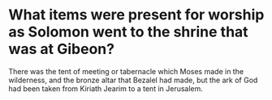 # What items were present for worship as Solomon went to the shrine that was at Gibeon?

There was the tent of meeting or tabernacle which Moses made in the wilderness, and the bronze altar that Bezalel had made, but the ark of God had been taken from Kiriath Jearim to a tent in Jerusalem. 